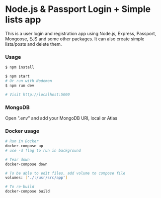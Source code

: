 # Node.js & Passport Login + Simple lists app

This is a user login and registration app using Node.js, Express, Passport, Mongoose, EJS and some other packages. It can also create simple lists/posts and delete them.

### Usage

```sh
$ npm install
```

```sh
$ npm start
# Or run with Nodemon
$ npm run dev

# Visit http://localhost:5000
```

### MongoDB

Open ".env" and add your MongoDB URI, local or Atlas

### Docker usage

```sh
# Run in Docker
docker-compose up
# use -d flag to run in background

# Tear down
docker-compose down

# To be able to edit files, add volume to compose file
volumes: ['./:/usr/src/app']

# To re-build
docker-compose build
```
